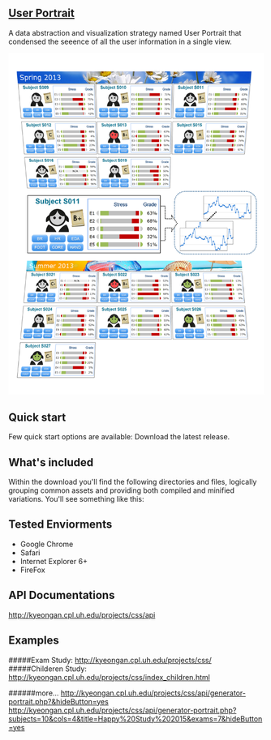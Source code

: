 ## <a href="http://kyeongan.cpl.uh.edu/projects/css/">User Portrait</a>
A data abstraction and visualization strategy named User Portrait that condensed the seeence of all the user information in a single view.

![](./Docs/ConceptDiagram-Compact.png "")

## Quick start
Few quick start options are available:
Download the latest release.

## What's included
Within the download you'll find the following directories and files, logically grouping common assets and providing both compiled and minified variations. You'll see something like this:

## Tested Enviorments
* Google Chrome
* Safari
* Internet Explorer 6+
* FireFox

## API Documentations
http://kyeongan.cpl.uh.edu/projects/css/api

## Examples
#####Exam Study: http://kyeongan.cpl.uh.edu/projects/css/
#####Childeren Study: http://kyeongan.cpl.uh.edu/projects/css/index_children.html

######more...
http://kyeongan.cpl.uh.edu/projects/css/api/generator-portrait.php?&hideButton=yes
http://kyeongan.cpl.uh.edu/projects/css/api/generator-portrait.php?subjects=10&cols=4&title=Happy%20Study%202015&exams=7&hideButton=yes
